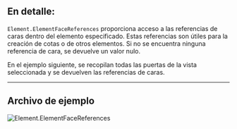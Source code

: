 ## En detalle:
`Element.ElementFaceReferences` proporciona acceso a las referencias de caras dentro del elemento especificado. Estas referencias son útiles para la creación de cotas o de otros elementos. Si no se encuentra ninguna referencia de cara, se devuelve un valor nulo.

En el ejemplo siguiente, se recopilan todas las puertas de la vista seleccionada y se devuelven las referencias de caras.
___
## Archivo de ejemplo

![Element.ElementFaceReferences](./Revit.Elements.Element.ElementFaceReferences_img.jpg)
